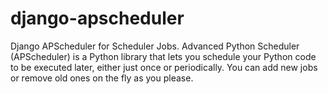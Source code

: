 # django-apscheduler
Django APScheduler for Scheduler Jobs. Advanced Python Scheduler (APScheduler) is a Python library that lets you schedule your Python code to be executed later, either just once or periodically. You can add new jobs or remove old ones on the fly as you please. 
